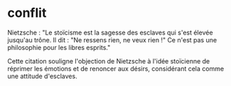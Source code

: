 # conflit

Nietzsche : "Le stoïcisme est la sagesse des esclaves qui s'est élevée jusqu'au trône. Il dit : "Ne ressens rien, ne veux rien !" Ce n'est pas une philosophie pour les libres esprits."

Cette citation souligne l'objection de Nietzsche à l'idée stoïcienne de réprimer les émotions et de renoncer aux désirs, considérant cela comme une attitude d'esclaves.
